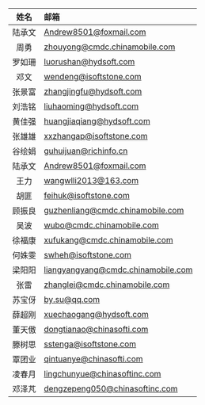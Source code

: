 | 姓名 | 邮箱 |
| :-: | :- |
| 陆承文 |  Andrew8501@foxmail.com |
| 周勇 | zhouyong@cmdc.chinamobile.com |
| 罗如珊 | luorushan@hydsoft.com |
| 邓文 | wendeng@isoftstone.com |
| 张景富 | zhangjingfu@hydsoft.com |
| 刘浩铭 | liuhaoming@hydsoft.com |
| 黄佳强 | huangjiaqiang@hydsoft.com |
| 张雄雄 | xxzhangap@isoftstone.com |
| 谷绘娟 | guhuijuan@richinfo.cn |
| 陆承文 | Andrew8501@foxmail.com |
| 王力 | wangwlli2013@163.com |
| 胡匪 | feihuk@isoftstone.com |
| 顾振良 | guzhenliang@cmdc.chinamobile.com |
| 吴波 | wubo@cmdc.chinamobile.com |
| 徐福康 |xufukang@cmdc.chinamobile.com |
| 何姝雯 | swheh@isoftstone.com |
| 梁阳阳 | liangyangyang@cmdc.chinamobile.com |
| 张雷 | zhanglei@cmdc.chinamobile.com |
| 苏宝伢 | by.su@qq.com |
| 薛超刚 | xuechaogang@hydsoft.com |
| 董天傲 | dongtianao@chinasofti.com |
| 滕树思 | sstenga@isoftstone.com |
| 覃团业 | qintuanye@chinasofti.com |
| 凌春月 | lingchunyue@chinasoftinc.com |
| 邓泽芃 | dengzepeng050@chinasoftinc.com |
